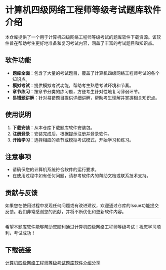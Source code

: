 # 计算机四级网络工程师等级考试题库软件介绍

本仓库提供了一个用于计算机四级网络工程师等级考试的题库软件下载资源。该软件旨在帮助考生更好地准备和复习考试内容，涵盖了丰富的考试题目和知识点。

## 软件功能

- **题库全面**：包含了大量的考试题目，覆盖了计算机四级网络工程师考试的各个知识点。
- **模拟考试**：提供模拟考试功能，帮助考生熟悉考试环境和节奏。
- **章节练习**：按章节分类的练习题，方便考生针对性地复习薄弱环节。
- **易错题讲解**：针对易错题目提供详细讲解，帮助考生理解并掌握相关知识点。

## 使用说明

1. **下载安装**：从本仓库下载题库软件安装包。
2. **注册登录**：安装完成后，根据提示注册并登录软件。
3. **开始学习**：选择相应的章节或模拟考试模式，开始学习和练习。

## 注意事项

- 请确保您的计算机系统符合软件的运行要求。
- 在使用过程中如有任何问题，请参考软件内的帮助文档或联系技术支持。

## 贡献与反馈

如果您在使用过程中发现任何问题或有改进建议，欢迎通过仓库的Issue功能提交反馈。我们非常感谢您的贡献，并将不断优化和更新软件内容。

---

希望本题库软件能够帮助您顺利通过计算机四级网络工程师等级考试！祝您学习顺利，考试成功！

## 下载链接

[计算机四级网络工程师等级考试题库软件介绍分享](https://pan.quark.cn/s/29349e94e02c)